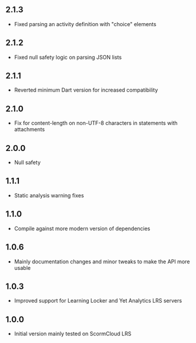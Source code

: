 ## 2.1.3

- Fixed parsing an activity definition with "choice" elements

## 2.1.2

- Fixed null safety logic on parsing JSON lists

## 2.1.1

- Reverted minimum Dart version for increased compatibility

## 2.1.0

- Fix for content-length on non-UTF-8 characters in statements with attachments 

## 2.0.0

- Null safety

## 1.1.1

- Static analysis warning fixes

## 1.1.0

- Compile against more modern version of dependencies

## 1.0.6

- Mainly documentation changes and minor tweaks to make the API more usable

## 1.0.3

- Improved support for Learning Locker and Yet Analytics LRS servers

## 1.0.0

- Initial version mainly tested on ScormCloud LRS
